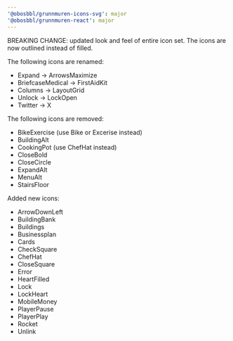 ```yaml
---
'@obosbbl/grunnmuren-icons-svg': major
'@obosbbl/grunnmuren-react': major
---
```


BREAKING CHANGE: updated look and feel of entire icon set. The icons are now outlined instead of filled.

The following icons are renamed:
* Expand -> ArrowsMaximize
* BriefcaseMedical -> FirstAidKit
* Columns -> LayoutGrid
* Unlock -> LockOpen
* Twitter -> X

The following icons are removed:
* BikeExercise (use Bike or Excerise instead)
* BuildingAlt
* CookingPot (use ChefHat instead)
* CloseBold
* CloseCircle
* ExpandAlt
* MenuAlt
* StairsFloor

Added new icons:
* ArrowDownLeft
* BuildingBank
* Buildings
* Businessplan
* Cards
* CheckSquare
* ChefHat
* CloseSquare
* Error
* HeartFilled
* Lock
* LockHeart
* MobileMoney
* PlayerPause
* PlayerPlay
* Rocket
* Unlink
